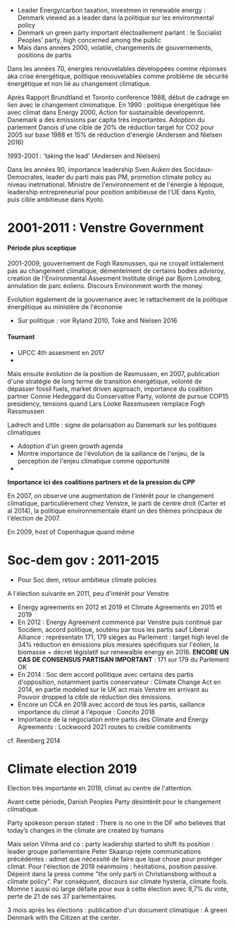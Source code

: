 
- Leader Energy/carbon taxation, investmen in renewable energy : Denmark viewed as a leader dans la politique sur les environmental policy
- Denmark un green party important électoallement parlant : le Socialist Peoples' party, high concerned among the public
- Mais dans années 2000, volatilé, changements de gouvernements, positions de partis

Dans les années 70, énergies renouvelables développées comme réponses àka crise énergétique, politique renouvelables comme problème de sécurité énergétique et non lié au changement climatique. 

Après Rapport Brundtland et Toronto conference 1988, début de cadrage en lien avec le changement clmimatique. En 1990 : politique énergétique liée avec climat dans Energy 2000, Action for sustainaible developemnt. Danemark a des émissions par capita très importantes. Adoption du parlement Danois d'une cible de 20% de réduction target for CO2 pour 2005 sur base 1988 et 15% de réduction d'énergie (Andersen and Nielsen 2016)

1993-2001 : 'taking the lead' (Andersen and Nielsen)

Dans les années 90, importance leadership Sven Auken des Socidaux-Democrates, leader du parti mais pas PM, promotion climate policy au niveau inetrnational. Ministre de l'environnement et de l'énergie à lépoque, leadership entrepreneurial pour position ambitieuse de l'UE dans Kyoto, puis cible ambitieuse dans Kyoto. 

# 2001-2011 : Venstre Government

#### Période plus sceptique

2001-2009, gouvernement de Fogh Rasmussen, qui ne croyait initialement pas au changement climatique, démentelment de certains bodies advisroy, creation de l'Environmental Assesment Institute dirigé par Bjorn Lomobrg, annulation de parc éoliens. Discours Environment worth the money. 

Evolution également de la gouvernance avec le rattachement de la politique énergétique au ministère de l'économie
- Sur politique : voir Ryland 2010, Toke and Nielsen 2016

#### Tournant

- UPCC 4th assesment en 2017
-
Mais ensuite évolution de la position de Rasmussen, en 2007, publication d'une stratégie de long terme de transition énergétique, volonté de dépasser fossil fuels, market driven approach, importance du coalition partner Connie Hedeggard du Conservative Party, volonté de pursue COP15 presidency, tensions quand Lars Looke Rassmuseen remplace Fogh Rassmussen

Ladrech and Little : signe de polarisation au Danemark sur les politiques climatiques

- Adoption d'un green growth agenda
- Montre importance de l'évolution de la saillance de l'enjeu, de la perception de l'enjeu climatique comme opportunité
- 
**Importance ici des coalitions partners et de la pression du CPP**

En 2007, on observe une augmentation de l'intérêt pour le changement climatique, particulièrement chez Venstre, le parti de centre droit (Carter et al 2014), la politique environnementale étant un des thèmes principaux de l'élection de 2007. 

En 2009, host of Copenhague quand même

# Soc-dem gov : 2011-2015

- Pour Soc dem, retour ambitieux climate policies

A l'élection suivante en 2011, peu d'intérêt pour Venstre


- Energy agreements en 2012 et 2019 et Climate Agreements en 2015 et 2019
- En 2012 : Energy Agreement commencé par Venstre puis continué par Socdem, accord politique, soutenu  par tous les partis sauf Liberal Alliance : représentatn 171, 179 sièges au Parlement : target high level de 34% réduction en émissions plus mesures spécifiques sur l'éolien, la biomasse + décret législatif sur renewalble energy en 2016. **ENCORE UN CAS DE CONSENSUS PARTISAN IMPORTANT** : 171 sur 179 du Parlement OK
- En 2014 : Soc dem accord pollitique avec certains des partis d'opposition, notamment partis conservateur : Climate Change Act en 2014, en partie modeled sur le UK act mais Venstre en arrivant au Pouvoir dropped la cible de réduction des émissions. 
- Encore un CCA en 2018 avec accord de tous les partis, saillance importance du climat à l'époque : Concito 2018
- Importance de la négociation entre partis des Climate and Energy Agreements : Lockwoord 2021 routes to creible comitments

cf. Reenberg 2014

# Climate election 2019

Election très importante en 2019, climat au centre de l'attention. 

Avant cette période, Danish Peoples Party désintérêt pour le changement climatique. 

Party spokeson person stated : There is no one in the DF who believes that today’s changes in the climate are created by humans

Mais selon Vihma and co : party leadership started to shift its position : leader groupe parlementaire Peter Skaarup rejete communications précédentes : admet que nécessité de faire que lque chose pour protéger climat. Pour l'élection de 2019 néanmoins : hésitations, position passive. Dépeint dans la press comme "the only parti in Christiansborg without a climate policy". Par conséquent, discours sur climate hysteria, climate fools. Momne t aussi où large défaite pour eux à cette élection avec 8,7% du vote, perte de 21 de ses 37 parlementaires. 

3 mois après les élections : publicaition d'un document climatique : A green Denmark with the Citizen at the center. 